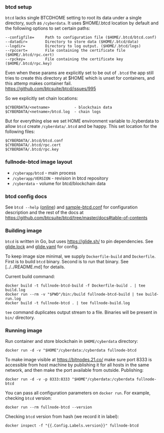 ### btcd setup

`btcd` lacks single BTCDHOME setting to root its data
under a single directory, such as `/cyberdata`. It uses
$HOME/.btcd location by default and the following options
to set certain paths:

    --configfile=     Path to configuration file ($HOME/.btcd/btcd.conf)
    --datadir=        Directory to store data ($HOME/.btcd/data)
    --logdir=         Directory to log output. ($HOME/.btcd/logs)
    --rpccert=        File containing the certificate file ($HOME/.btcd/rpc.cert)
    --rpckey=         File containing the certificate key ($HOME/.btcd/rpc.key)

Even when these params are explicitly set to be out of
`.btcd` the app still tries to create this directory at
$HOME which is unset for containers, and this attemp makes
container fail. https://github.com/btcsuite/btcd/issues/995

So we explicitly set chain locations:

    $CYBERDATA/<netname>           - blockchain data
    $CYBERDATA/<netname>/btcd.log  - chain logs

But for everything else we set HOME environment variable to
/cyberdata to allow `btcd` create `/cyberdata/.btcd` and be
happy. This set location for the following files:

    $CYBERDATA/.btcd/btcd.conf
    $CYBERDATA/.btcd/rpc.cert
    $CYBERDATA/.btcd/rpc.key


### fullnode-btcd image layout

* `/cyberapp/btcd`     - main process
* `/cyberapp/VERSION`  - revision in btcd repository
* `/cyberdata`         - volume for btcd/blockchain data

### btcd config docs

See `btcd --help` ([online](https://godoc.org/github.com/btcsuite/btcd))
and [sample-btcd.conf](https://github.com/btcsuite/btcd/blob/master/sample-btcd.conf)
for configuration description and the rest of the docs at
https://github.com/btcsuite/btcd/tree/master/docs#table-of-contents

### Building image

`btcd` is written in Go, but uses https://glide.sh/ to pin
dependencies. See [glide.lock] and [glide.yaml] for config.

To keep image size minimal, we supply `Dockerfile-build`
and `Dockerfile`. First is to build `btcd` binary. Second
is to run that binary. See [../../README.md] for details.

Current build command:

    docker build -t fullnode-btcd-build -f Dockerfile-build . | tee build.log
    docker run --rm -v "$PWD"/bin:/build fullnode-btcd-build | tee build-run.log
    docker build -t fullnode-btcd . | tee fullnode-build.log

`tee` command duplicates output stream to a file. Binaries
will be present in `bin/` directory.

### Running image

Run container and store blockchain in `$HOME/cyberdata`
directory:

    docker run -d -v "$HOME"/cyberdata:/cyberdata fullnode-btcd

To make image visible at https://bitnodes.21.co/ make sure
port 8333 is accessible from host machine by publishing it
for all hosts in the same network, and then make the port
available from outside. Publishing:

    docker run -d -v -p 8333:8333 "$HOME"/cyberdata:/cyberdata fullnode-btcd

You can pass all configuration parameters on `docker run`.
For example, checking `btcd` version:

    docker run --rm fullnode-btcd --version

Checking `btcd` version from hash (we record it in label):

    docker inspect -f "{{.Config.Labels.version}}" fullnode-btcd


[glide.lock]: https://github.com/btcsuite/btcd/blob/master/glide.lock
[glide.yaml]: https://github.com/btcsuite/btcd/blob/master/glide.yaml
